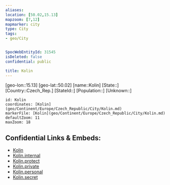 ```yaml
---
aliases: 
location: [50.02,15.13]
mapzoom: [7,12] 
mapmarker: city 
type: City
tags:
- geo/City


SpocWebEntityId: 31545
isDeleted: false
confidential: public

title: Kolin
---
```

[geo-lon::15.13]
[geo-lat::50.02]
[name::Kolin]
[State::]
[Country::Czech_Rep.]
[StateId::]
[Population::]
[Unknown::]


```leaflet
id: Kolin
coordinates: [Kolin](geo/Continent/Europe/Czech_Republic/City/Kolin.md)
markerFile: [Kolin](geo/Continent/Europe/Czech_Republic/City/Kolin.md)
defaultZoom: 11 
maxZoom: 18
```


## Confidential Links & Embeds: 
- [Kolin](../../../../../../_public/geo/Continent/Europe/Czech_Republic/City/Kolin.md) 
- [Kolin.internal](../../../../../../_internal/geo/Continent/Europe/Czech_Republic/City/Kolin.internal.md) 
- [Kolin.protect](../../../../../../_protect/geo/Continent/Europe/Czech_Republic/City/Kolin.protect.md) 
- [Kolin.private](../../../../../../_private/geo/Continent/Europe/Czech_Republic/City/Kolin.private.md) 
- [Kolin.personal](../../../../../../_personal/geo/Continent/Europe/Czech_Republic/City/Kolin.personal.md) 
- [Kolin.secret](../../../../../../_secret/geo/Continent/Europe/Czech_Republic/City/Kolin.secret.md) 

